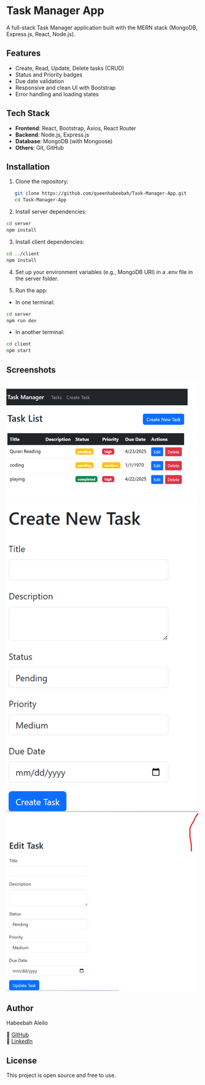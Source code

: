 # Task Manager App

A full-stack Task Manager application built with the MERN stack (MongoDB, Express.js, React, Node.js).

## Features

- Create, Read, Update, Delete tasks (CRUD)
- Status and Priority badges
- Due date validation
- Responsive and clean UI with Bootstrap
- Error handling and loading states

## Tech Stack

- **Frontend**: React, Bootstrap, Axios, React Router
- **Backend**: Node.js, Express.js
- **Database**: MongoDB (with Mongoose)
- **Others**: Git, GitHub

## Installation

1. Clone the repository:

```bash
   git clone https://github.com/queenhabeebah/Task-Manager-App.git
   cd Task-Manager-App
```
2. Install server dependencies:

```bash
cd server
npm install
```
3. Install client dependencies:

```bash
cd ../client
npm install
```
4. Set up your environment variables (e.g., MongoDB URI) in a .env file in the server folder.

5. Run the app:

- In one terminal:

```bash
cd server
npm run dev
```
- In another terminal:

```bash
cd client
npm start
```
## Screenshots
![Task List Screenshot](./screenshots/taskList.png)
![createTask Form Screenshot](./screenshots/createTaskForm.png)
![editTask Form Screenshot](./screenshots/editTaskForm.png)


## Author
Habeebah Aleilo

🔗 [GitHub](https://github.com/queenhabeebah)  
💼 [LinkedIn](https://linkedin.com/in/habeebah-aleilo)

## License
This project is open source and free to use.

